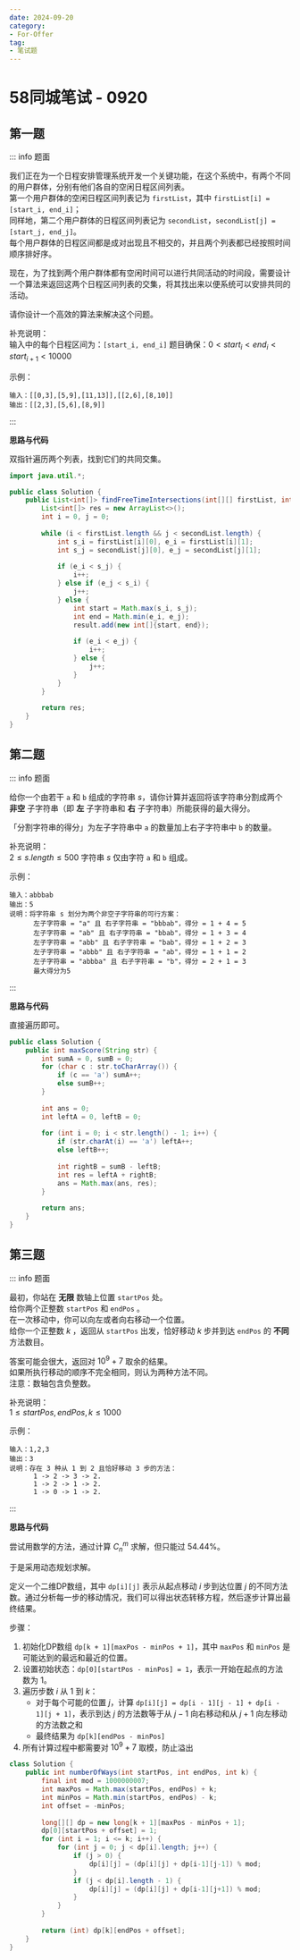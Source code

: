 ```yaml
---
date: 2024-09-20
category: 
- For-Offer
tag: 
- 笔试题
---
```


# 58同城笔试 - 0920

<!-- more -->

## 第一题

::: info 题面

我们正在为一个日程安排管理系统开发一个关键功能，在这个系统中，有两个不同的用户群体，分别有他们各自的空闲日程区间列表。  
第一个用户群体的空闲日程区间列表记为 `firstList`，其中 `firstList[i] = [start_i, end_i]`；  
同样地，第二个用户群体的日程区间列表记为 `secondList`，`secondList[j] = [start_j, end_j]`。  
每个用户群体的日程区间都是成对出现且不相交的，并且两个列表都已经按照时间顺序排好序。

现在，为了找到两个用户群体都有空闲时间可以进行共同活动的时间段，需要设计一个算法来返回这两个日程区间列表的交集，将其找出来以便系统可以安排共同的活动。

请你设计一个高效的算法来解决这个问题。

补充说明：  
输入中的每个日程区间为：`[start_i, end_i]`
题目确保：$0 < start_i < end_i < start_{i+1} < 10000$

示例：
```
输入：[[0,3],[5,9],[11,13]],[[2,6],[8,10]]
输出：[[2,3],[5,6],[8,9]]
```

:::

**思路与代码**

双指针遍历两个列表，找到它们的共同交集。

```java
import java.util.*;

public class Solution {
    public List<int[]> findFreeTimeIntersections(int[][] firstList, int[][] secondList) {
        List<int[]> res = new ArrayList<>();
        int i = 0, j = 0;
        
        while (i < firstList.length && j < secondList.length) {
            int s_i = firstList[i][0], e_i = firstList[i][1];
            int s_j = secondList[j][0], e_j = secondList[j][1];
            
            if (e_i < s_j) {
                i++;
            } else if (e_j < s_i) {
                j++;
            } else {
                int start = Math.max(s_i, s_j);
                int end = Math.min(e_i, e_j);
                result.add(new int[]{start, end});
                
                if (e_i < e_j) {
                    i++;
                } else {
                    j++;
                }
            }
        }
        
        return res;
    }
}
```

## 第二题

::: info 题面

给你一个由若干 `a` 和 `b` 组成的字符串 $s$，请你计算并返回将该字符串分割成两个 **非空** 子字符串（即 **左** 子字符串和 **右** 子字符串）所能获得的最大得分。

「分割字符串的得分」为左子字符串中 `a` 的数量加上右子字符串中 `b` 的数量。

补充说明：  
$2 \leq s.length \leq 500$
字符串 $s$ 仅由字符 `a` 和 `b` 组成。

示例：
```
输入：abbbab
输出：5
说明：将字符串 s 划分为两个非空子字符串的可行方案：
      左子字符串 = "a" 且 右子字符串 = "bbbab"，得分 = 1 + 4 = 5
      左子字符串 = "ab" 且 右子字符串 = "bbab"，得分 = 1 + 3 = 4
      左子字符串 = "abb" 且 右子字符串 = "bab"，得分 = 1 + 2 = 3
      左子字符串 = "abbb" 且 右子字符串 = "ab"，得分 = 1 + 1 = 2
      左子字符串 = "abbba" 且 右子字符串 = "b"，得分 = 2 + 1 = 3
      最大得分为5
```

:::

**思路与代码**

直接遍历即可。

```java
public class Solution {
    public int maxScore(String str) {
        int sumA = 0, sumB = 0;
        for (char c : str.toCharArray()) {
            if (c == 'a') sumA++;
            else sumB++;
        }
        
        int ans = 0;
        int leftA = 0, leftB = 0;
        
        for (int i = 0; i < str.length() - 1; i++) {
            if (str.charAt(i) == 'a') leftA++;
            else leftB++;
            
            int rightB = sumB - leftB;
            int res = leftA + rightB;
            ans = Math.max(ans, res);
        }
        
        return ans;
    }
}
```

## 第三题

::: info 题面

最初，你站在 **无限** 数轴上位置 `startPos` 处。  
给你两个正整数 `startPos` 和 `endPos` 。  
在一次移动中，你可以向左或者向右移动一个位置。  
给你一个正整数 $k$ ，返回从 `startPos` 出发，恰好移动 $k$ 步并到达 `endPos` 的 **不同** 方法数目。  

答案可能会很大，返回对 $10^9 + 7$ 取余的结果。  
如果所执行移动的顺序不完全相同，则认为两种方法不同。  
注意：数轴包含负整数。  

补充说明：  
$1 \leq startPos, endPos, k \leq 1000$

示例：
```
输入：1,2,3
输出：3
说明：存在 3 种从 1 到 2 且恰好移动 3 步的方法：
      1 -> 2 -> 3 -> 2.
      1 -> 2 -> 1 -> 2.
      1 -> 0 -> 1 -> 2.
```
:::

**思路与代码**

尝试用数学的方法，通过计算 $C^m_n$ 求解，但只能过 $54.44\%$。

于是采用动态规划求解。

定义一个二维DP数组，其中 `dp[i][j]` 表示从起点移动 $i$ 步到达位置 $j$ 的不同方法数。通过分析每一步的移动情况，我们可以得出状态转移方程，然后逐步计算出最终结果。

步骤：

1. 初始化DP数组 `dp[k + 1][maxPos - minPos + 1]`，其中 `maxPos` 和 `minPos` 是可能达到的最远和最近的位置。
2. 设置初始状态：`dp[0][startPos - minPos] = 1`，表示一开始在起点的方法数为 $1$。
3. 遍历步数 $i$ 从 $1$ 到 $k$：
   - 对于每个可能的位置 $j$，计算 `dp[i][j] = dp[i - 1][j - 1] + dp[i - 1][j + 1]`，表示到达 $j$ 的方法数等于从 $j - 1$ 向右移动和从 $j + 1$ 向左移动的方法数之和
   - 最终结果为 `dp[k][endPos - minPos]`
4. 所有计算过程中都需要对 $10^9 + 7$ 取模，防止溢出

```java
class Solution {
    public int numberOfWays(int startPos, int endPos, int k) {
        final int mod = 1000000007;
        int maxPos = Math.max(startPos, endPos) + k;
        int minPos = Math.min(startPos, endPos) - k;
        int offset = -minPos;
        
        long[][] dp = new long[k + 1][maxPos - minPos + 1];
        dp[0][startPos + offset] = 1;
        for (int i = 1; i <= k; i++) {
            for (int j = 0; j < dp[i].length; j++) {
                if (j > 0) {
                    dp[i][j] = (dp[i][j] + dp[i-1][j-1]) % mod;
                }
                if (j < dp[i].length - 1) {
                    dp[i][j] = (dp[i][j] + dp[i-1][j+1]) % mod;
                }
            }
        }
        
        return (int) dp[k][endPos + offset];
    }
}
```
